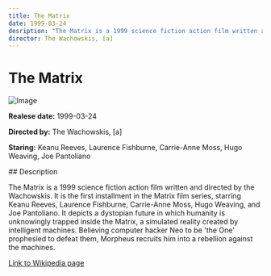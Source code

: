 ```yaml
---
title: The Matrix
date: 1999-03-24
desription: "The Matrix is a 1999 science fiction action film written and directed by the Wachowskis. It is the first installment in the Matrix film series, starring Keanu Reeves, Laurence Fishburne, Carrie-Anne Moss, Hugo Weaving, and Joe Pantoliano. It depicts a dystopian future in which humanity is unknowingly trapped inside the Matrix, a simulated reality created by intelligent machines. Believing computer hacker Neo to be 'the One' prophesied to defeat them, Morpheus recruits him into a rebellion against the machines."
director: The Wachowskis, [a]
---
```


# The Matrix
![Image](https://images.bauerhosting.com/legacy/empire-images/features/59395a49f68e659c7aa3a1a8/The%20Matrix.jpg?auto=format&amp;w=1440&amp;q=80)

<p><strong>Realese date:</strong> 1999-03-24</p>
<p><strong>Directed by:</strong> The Wachowskis, [a]</p>
<p><strong>Staring:</strong> Keanu Reeves, Laurence Fishburne, Carrie-Anne Moss, Hugo Weaving, Joe Pantoliano</p>
## Description
<p>The Matrix is a 1999 science fiction action film written and directed by the Wachowskis. It is the first installment in the Matrix film series, starring Keanu Reeves, Laurence Fishburne, Carrie-Anne Moss, Hugo Weaving, and Joe Pantoliano. It depicts a dystopian future in which humanity is unknowingly trapped inside the Matrix, a simulated reality created by intelligent machines. Believing computer hacker Neo to be 'the One' prophesied to defeat them, Morpheus recruits him into a rebellion against the machines.</p>

<a href="https://en.wikipedia.org/wiki/The_Matrix">Link to Wikipedia page</a>

